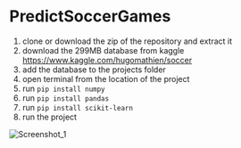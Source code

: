 # PredictSoccerGames


1. clone or download the zip of the repository and extract it
2. download the 299MB database from kaggle https://www.kaggle.com/hugomathien/soccer
3. add the database to the projects folder
4. open terminal from the location of the project
5. run ```pip install numpy```
6. run ```pip install pandas```
7. run ```pip install scikit-learn```
8. run the project

![Screenshot_1](https://user-images.githubusercontent.com/63108895/129909215-13bae293-8724-4563-a415-f887cc17c87b.png)



